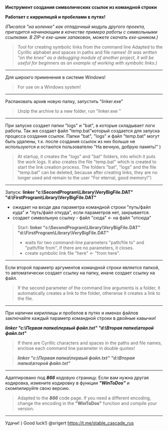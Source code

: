 **Инструмент создания символических ссылок из командной строки**

**Работает с киррилицей и пробелами в путях!**

_(Писался "на коленке" как отладочный модуль другого проекта, пригодится начинающим в качестве примера работы с символьными ссылками. В ZIP-е exe-шник запакован, можете скачать exe-шником.)_

> Tool for creating symbolic links from the command line
> Adapted to the Cyrillic alphabet and spaces in paths and file names!
> _(It was written "on the knee" as a debugging module of another project, it will be useful for beginners as an example of working with symbolic links.)_

---

Для широкго применения в системе Windows!

> For use on a Windows system!

---

Распаковать архив новую папку, запустить "linker.exe"

> Unzip the archive to a new folder, run "linker.exe "

---

При запуске создает папки "logs" и "bat", в которые складывает логи работы. Так же создает файл "temp.bat"который создается для запуска процесса создания ссылок. Папки "bat", "logs" и файл "temp.bat" могут быть удалены, т.к. после создания ссылок из них больше не используются и остаются пользователю "На вечную, добрую память!" )

> At startup, it creates the "logs" and "bat" folders, into which it puts the work logs. It also creates the file "temp.bat" which is created to start the link creation process. The folders "bat", "logs" and the file "temp.bat" can be deleted, because after creating links, they are no longer used and remain to the user "For eternal, good memory!")

---

Запуск:  **linker  "c:\SecondProgram\Library\VeryBigFile.DAT"   "d:\FirstProgram\Library\VeryBigFile.DAT"**

- ожидает на входе два параметра командной строки "путь/файл куда" и "путь/файл откуда", если параметров нет, закрывается.
- создает символьную ссылку - файл "сюда" <- на файл "отcюда"

>  Start:  **linker  "c:\SecondProgram\Library\VeryBigFile.DAT"  "d:\FirstProgram\Library\VeryBigFile.DAT"**
>- waits for two command-line parameters "path/file to" and "path/file from", if there are no parameters, it closes.
>- create symbolic link file "here" <- "from here".

---

Если второй параметр аргументов командной строки является папкой, то автоматически создает ссылку на папку, иначе создает ссылку на файл.
>If the second parameter of the command line arguments is a folder, it automatically creates a link to the folder, otherwise it creates a link to the file.

---

При наличии кириллицы и пробелов в путях и именах файлов заключайте каждый параметр командной строки в двойные кавычки!

_**linker "c:\Первая папка\первый файл.txt" "d:\Вторая папка\второй файл.txt"**_

>If there are Cyrillic characters and spaces in the paths and file names, enclose each command line parameter in double quotes!

>_**linker "с:\Первая папка\первый файл.txt" "d:\Вторая папка\второй файл.txt"**_

---

Адаптировано под _**866**_ кодовую страницу. Если вам нужна другая кодировка, измените кодировку в функции _**"WinToDos"**_ и скомпилируйте свою версию.

>Adapted to the _**866**_ code page. If you need a different encoding, change the encoding in the **"WinToDos"** function and compile your version.

---

Удачи! )
Good luck!)
@srigert
https://t.me/stable_cascade_rus
